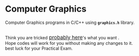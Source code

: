 # Computer Graphics

Computer Graphics programs in C/C++ using **`graphics.h`** library.

<br>
Think you are tricked<big>
<a href="https://github.com/sapatevaibhav/CG_Practical" >probably here</a></big>'s what you want .<br>
Hope codes will work for you without making any changes to it.
<br>best luck for your Practical Exam.